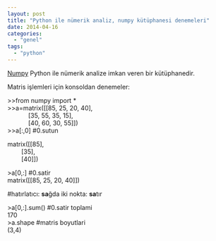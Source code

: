 ```yaml
---
layout: post
title: "Python ile nümerik analiz, numpy kütüphanesi denemeleri"
date: 2014-04-16
categories: 
  - "genel"
tags: 
  - "python"
---
```


[Numpy](http://www.numpy.org/) Python ile nümerik analize imkan veren bir kütüphanedir.  
  
Matris işlemleri için konsoldan denemeler:  
  
\>>from numpy import \*  
\>>a=matrix(\[\[85, 25, 20, 40\],  
            \[35, 55, 35, 15\],  
            \[40, 60, 30, 55\]\])  
\>>a\[:,0\] #0.sutun  
  
matrix(\[\[85\],  
        \[35\],  
        \[40\]\])  
  
\>a\[0,:\] #0.satir  
matrix(\[\[85, 25, 20, 40\]\])  
  
#hatırlatıcı: **sa**ğda iki nokta: **sa**tır  
  
\>a\[0,:\].sum() #0.satir toplami  
170  
\>a.shape #matris boyutlari  
(3,4)
